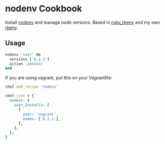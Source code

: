 # nodenv Cookbook

Install [nodenv](https://github.com/nodenv/nodenv) and manage node versions. Based in [ruby_rbenv](https://github.com/sous-chefs/ruby_rbenv) and my own [rbenv](https://github.com/afaundez-cookbooks/rbenv).

## Usage

```ruby
nodenv 'user' do
  versions ['8.2.1']
  action :install
end
```

If you are using vagrant, put this on your Vagrantfile:

```ruby
chef.add_recipe 'nodenv'

chef.json = {
  nodenv: {
    user_installs: [
      {
        user: 'vagrant',
        nodes: ['8.2.1'],
      },
    ],
  },
}
```
